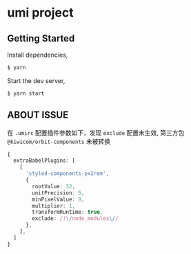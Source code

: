 # umi project

## Getting Started

Install dependencies,

```bash
$ yarn
```

Start the dev server,

```bash
$ yarn start
```

## ABOUT ISSUE

在 `.umirc` 配置插件参数如下，发现 `exclude` 配置未生效, 第三方包 `@kiwicom/orbit-components` 未被转换

```ts
{
  extraBabelPlugins: [
    [
      'styled-components-px2rem',
      {
        rootValue: 32,
        unitPrecision: 5,
        minPixelValue: 0,
        multiplier: 1,
        transformRuntime: true,
        exclude: /!\/node_modules\//
      },
    ],
  ]
}
```
